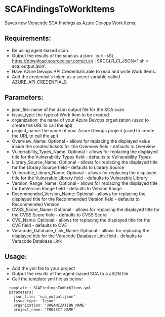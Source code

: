 # SCAFindingsToWorkItems

Saves new Veracode SCA findings as Azure Devops Work Items.

## Requirements:
- Be using agent-based scan.
- Output the results of the scan as a json: 'curl -sSL  https://download.sourceclear.com/ci.sh | SRCCLR_CI_JSON=1 sh > sca_output.json'.
- Have Azure Devops API Credentials able to read and write Work Items.
- Add the credential's token as a secret variable called AZURE_API_CREDENTIALS


## Parameters:
- json_file: name of the Json output file for the SCA scan
- issue_type: the type of Work Item to be created
- organization: the name of your Azure Devops organization (used to create the URL to call the api)
- project_name: the name of your Azure Devops project (used to create the URL to call the api)
- Overview_Name: Optional - allows for replacing the displayed value inside the created tickets for the Overview field - defaults to Overview
- Vulnerability_Types_Name: Optional - allows for replacing the displayed title for the Vulnerability Types field - defaults to Vulnerability Types
- Library_Source_Name: Optional - allows for replacing the displayed title for the Library Source field - defaults to Library Source
- Vulnerable_Library_Name: Optional - allows for replacing the displayed title for the Vulnerable Library field - defaults to Vulnerable Library
- Version_Range_Name: Optional - allows for replacing the displayed title for theVersion Range field - defaults to Version Range
- Recommended_Version_Name: Optional - allows for replacing the displayed title for the Recommended Version field - defaults to Recommended Version
- CVSS_Score_Name: Optional - allows for replacing the displayed title for the CVSS Score field - defaults to CVSS Score
- CVE_Name: Optional - allows for replacing the displayed title for the CVE field - defaults to CVE
- Veracode_Database_Link_Name: Optional - allows for replacing the displayed title for the Veracode Database Link field - defaults to Veracode Database Link

## Usage:
- Add the yml file to your project
- Output the results of the agent-based SCA to a JSON file
- Call the template yml file as below:
```
- template : SCAFindingsToWorkItems.yml  
  parameters:
    json_file: 'sca_output.json'
    issue_type: 'Issue'
    organization: 'ORGANIZATION NAME'
    project_name: 'PROJECT NAME'
```
